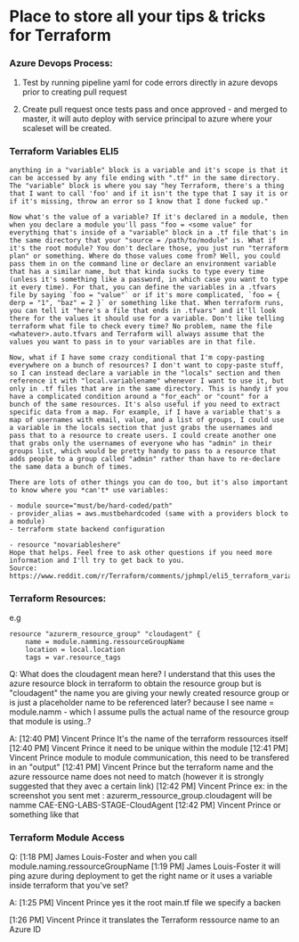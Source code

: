 # Place to store all your tips & tricks for Terraform

### Azure Devops Process:

1. Test by running pipeline yaml for code errors directly in azure devops prior to creating pull request

2. Create pull request once tests pass and once approved - and merged to master, it will auto deploy with service principal to azure where your scaleset will be created.



### Terraform Variables ELI5

```
anything in a "variable" block is a variable and it's scope is that it can be accessed by any file ending with ".tf" in the same directory. The "variable" block is where you say "hey Terraform, there's a thing that I want to call 'foo' and if it isn't the type that I say it is or if it's missing, throw an error so I know that I done fucked up."

Now what's the value of a variable? If it's declared in a module, then when you declare a module you'll pass "foo = <some value" for everything that's inside of a "variable" block in a .tf file that's in the same directory that your "source = /path/to/module" is. What if it's the root module? You don't declare those, you just run "terraform plan" or something. Where do those values come from? Well, you could pass them in on the command line or declare an environment variable that has a similar name, but that kinda sucks to type every time (unless it's something like a password, in which case you want to type it every time). For that, you can define the variables in a .tfvars file by saying `foo = "value"` or if it's more complicated, `foo = { derp = "1", "baz" = 2 }` or something like that. When terraform runs, you can tell it "here's a file that ends in .tfvars" and it'll look there for the values it should use for a variable. Don't like telling terraform what file to check every time? No problem, name the file <whatever>.auto.tfvars and Terraform will always assume that the values you want to pass in to your variables are in that file.

Now, what if I have some crazy conditional that I'm copy-pasting everywhere on a bunch of resources? I don't want to copy-paste stuff, so I can instead declare a variable in the "locals" section and then reference it with "local.variablename" whenever I want to use it, but only in .tf files that are in the same directory. This is handy if you have a complicated condition around a "for_each" or "count" for a bunch of the same resources. It's also useful if you need to extract specific data from a map. For example, if I have a variable that's a map of usernames with email, value, and a list of groups, I could use a variable in the locals section that just grabs the usernames and pass that to a resource to create users. I could create another one that grabs only the usernames of everyone who has "admin" in their groups list, which would be pretty handy to pass to a resource that adds people to a group called "admin" rather than have to re-declare the same data a bunch of times.

There are lots of other things you can do too, but it's also important to know where you *can't* use variables:

- module source="must/be/hard-coded/path"
- provider_alias = aws.mustbehardcoded (same with a providers block to a module)
- terraform state backend configuration

- resource "novariableshere"
Hope that helps. Feel free to ask other questions if you need more information and I'll try to get back to you.
Source: https://www.reddit.com/r/Terraform/comments/jphmpl/eli5_terraform_variables/
```

### Terraform Resources:

e.g
```
resource "azurerm_resource_group" "cloudagent" {
    name = module.namming.ressourceGroupName
    location = local.location   
    tags = var.resource_tags
```

Q: What does the cloudagent mean here? I understand that this uses the azure resource block in terraform to obtain the resource group but is "cloudagent" the name you are giving your newly created resource group or is just a placeholder name to be referenced later? because I see name = module.namm - which I assume pulls the actual name of the resource group that module is using..?

A: [12:40 PM] Vincent Prince
    It's the name of the terraform ressources itself
​[12:40 PM] Vincent Prince
    it need to be unique within the module
​[12:41 PM] Vincent Prince
    module to module communication, this need to be transfered in an  "output"
​[12:41 PM] Vincent Prince
    but the terraform name and the azure ressource name does not need to match (however it is strongly suggested that they avec a certain link)
​[12:42 PM] Vincent Prince
    ex: in the screenshot you sent met : azurerm_ressource_group.cloudagent will be namme CAE-ENG-LABS-STAGE-CloudAgent
​[12:42 PM] Vincent Prince
    or something like that

### Terraform Module Access

Q: [1:18 PM] James Louis-Foster
    and when you call module.naming.ressourceGroupName
​[1:19 PM] James Louis-Foster
    it will ping azure during deployment to get the right name or it uses a variable inside terraform that you've set?

A: [1:25 PM] Vincent Prince
    yes it the root main.tf file we specify a backen
    
​[1:26 PM] Vincent Prince
    it translates the Terraform ressource name to an Azure ID



